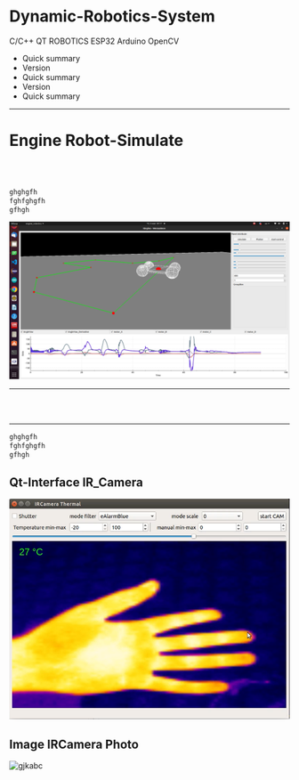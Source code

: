 # Dynamic-Robotics-System
C/C++ QT ROBOTICS ESP32 Arduino OpenCV

* Quick summary
* Version
* Quick summary
* Version
* Quick summary





***
# Engine Robot-Simulate 
<br/> <br/> 

```
ghghgfh
fghfghgfh
gfhgh
```

![bandicam 2020-07-31 03-50-36-209](https://github.com/werasaimon/IEngine_Robotics/blob/test/img/demo.png)

---
<br/> <br/> 
***

```
ghghgfh
fghfghgfh
gfhgh
```

## Qt-Interface IR_Camera
![gjkabc](https://github.com/werasaimon/IRCamera_OpenCV__QtWidget/blob/main/image/thermal_img.png)

## Image IRCamera Photo
![gjkabc](http://documentation.evocortex.com/libirimager2/html/household.png)
<br/>

